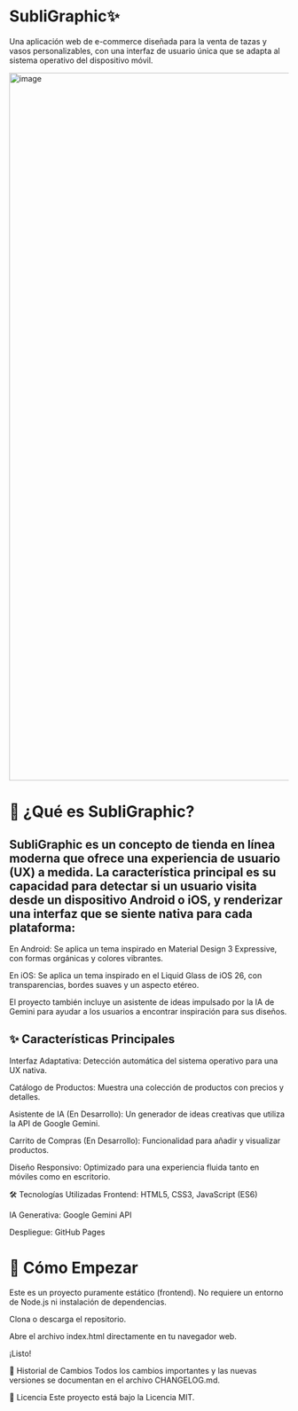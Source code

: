 # SubliGraphic✨ 
Una aplicación web de e-commerce diseñada para la venta de tazas y vasos personalizables, con una interfaz de usuario única que se adapta al sistema operativo del dispositivo móvil.

 <img width="1885" height="1277" alt="image" src="https://github.com/user-attachments/assets/d08b7750-5878-4a6c-9406-9cfa829897c8" />
 
# 🚀 ¿Qué es SubliGraphic?

## SubliGraphic es un concepto de tienda en línea moderna que ofrece una experiencia de usuario (UX) a medida. La característica principal es su capacidad para detectar si un usuario visita desde un dispositivo Android o iOS, y renderizar una interfaz que se siente nativa para cada plataforma:

En Android: Se aplica un tema inspirado en Material Design 3 Expressive, con formas orgánicas y colores vibrantes.

En iOS: Se aplica un tema inspirado en el Liquid Glass de iOS 26, con transparencias, bordes suaves y un aspecto etéreo.

El proyecto también incluye un asistente de ideas impulsado por la IA de Gemini para ayudar a los usuarios a encontrar inspiración para sus diseños.

## ✨ Características Principales
Interfaz Adaptativa: Detección automática del sistema operativo para una UX nativa.

Catálogo de Productos: Muestra una colección de productos con precios y detalles.

Asistente de IA (En Desarrollo): Un generador de ideas creativas que utiliza la API de Google Gemini.

Carrito de Compras (En Desarrollo): Funcionalidad para añadir y visualizar productos.

Diseño Responsivo: Optimizado para una experiencia fluida tanto en móviles como en escritorio.

🛠️ Tecnologías Utilizadas
Frontend: HTML5, CSS3, JavaScript (ES6)

IA Generativa: Google Gemini API

Despliegue: GitHub Pages

# 🏁 Cómo Empezar
Este es un proyecto puramente estático (frontend). No requiere un entorno de Node.js ni instalación de dependencias.

Clona o descarga el repositorio.

Abre el archivo index.html directamente en tu navegador web.

¡Listo!

📜 Historial de Cambios
Todos los cambios importantes y las nuevas versiones se documentan en el archivo CHANGELOG.md.

📄 Licencia
Este proyecto está bajo la Licencia MIT.
